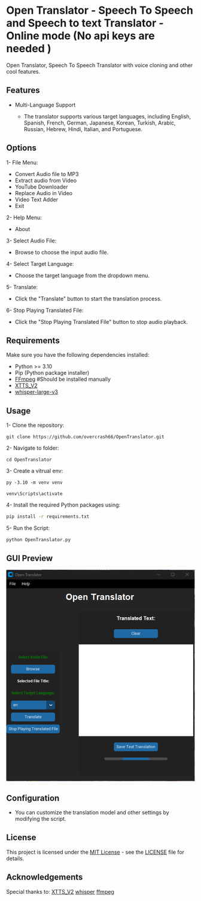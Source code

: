 # Open Translator - Speech To Speech and Speech to text Translator - Online mode (No api keys are needed )

Open Translator, Speech To Speech Translator with voice cloning and other cool features.

## Features

- Multi-Language Support

   - The translator supports various target languages, including English, Spanish, French, German, Japanese, Korean, Turkish, Arabic, Russian, Hebrew, Hindi, Italian, and Portuguese.

## Options

1- File Menu:

- Convert Audio file to MP3
- Extract audio from Video
- YouTube Downloader
- Replace Audio in Video
- Video Text Adder
- Exit

2- Help Menu:

- About

3- Select Audio File:

- Browse to choose the input audio file.

4- Select Target Language:

- Choose the target language from the dropdown menu.

5- Translate:

- Click the "Translate" button to start the translation process.

6- Stop Playing Translated File:

- Click the "Stop Playing Translated File" button to stop audio playback.

## Requirements

Make sure you have the following dependencies installed:

- Python >= 3.10
- Pip (Python package installer)
- [FFmpeg](https://ffmpeg.org/download.html) #Should be installed manually
- [XTTS_V2](https://huggingface.co/coqui/XTTS-v2)
- [whisper-large-v3](https://huggingface.co/openai/whisper-large-v3)

## Usage

1- Clone the repository:

```
git clone https://github.com/overcrash66/OpenTranslator.git
```

2- Navigate to folder:

```
cd OpenTranslator
```

3- Create a vitrual env:

```
py -3.10 -m venv venv
```

```
venv\Scripts\activate
```

4- Install the required Python packages using:

```bash
pip install -r requirements.txt
```

5- Run the Script:

```bash
python OpenTranslator.py
```

## GUI Preview

![Redesigned (Custom)](Screenshot2.png)

## Configuration

- You can customize the translation model and other settings by modifying the script.

## License

This project is licensed under the [MIT License](https://opensource.org/licenses/MIT) - see the [LICENSE](LICENSE) file for details.

## Acknowledgements

Special thanks to:
[XTTS_V2](https://huggingface.co/coqui/XTTS-v2)
[whisper](https://github.com/openai/whisper)
[ffmpeg](https://ffmpeg.org/)
